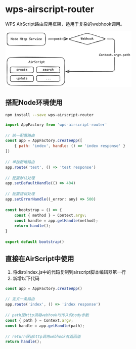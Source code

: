 # wps-airscript-router

WPS AirScript路由应用框架，适用于复杂的webhook调用。

<img src="./process.png" alt="process" width="400">

## 搭配Node环境使用
```bash
npm install --save wps-airscript-router
```

```javascript
import AppFactory from 'wps-airscript-router'

// 统一配置路由
const app = AppFactory.createApp([
    { path: 'index', handle: () => 'index response' }
])

// 单独新增路由
app.route('test', () => 'test response')

// 配置默认处理
app.setDefaultHandle(() => 404)

// 配置错误处理
app.setErrorHandle((_error: any) => 500)

const bootstrap = () => {
    const { method } = Context.argv;
    const handle = app.getHandle(method);
    return handle();
}

export default bootstrap()
```

## 直接在AirScript中使用
1. 将dist/index.js中的代码复制到airscript脚本编辑器第一行
2. 新增以下代码
```javascript
const app = AppFactory.createApp()

// 定义一条路由
app.route('index', () => 'index response')

// path是http调用webhook时传入的body参数
const { path } = Context.argv;
const handle = app.getHandle(path);

// return保证http调用webhook有返回值
return handle();
```